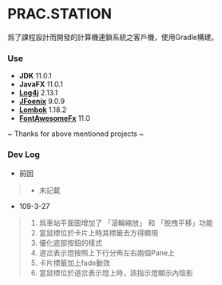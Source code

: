 # **PRAC.STATION**
爲了課程設計而開發的計算機連鎖系統之客戶機，使用Gradle構建。

### Use
  - **JDK** 11.0.1
  - **JavaFX** 11.0.1
  - **[Log4j](https://logging.apache.org/log4j)** 2.13.1
  - **[JFoenix](https://github.com/jfoenixadmin/JFoenix)** 9.0.9
  - **[Lombok](https://github.com/rzwitserloot/lombok)** 1.18.2
  - **[FontAwesomeFx](https://bitbucket.org/Jerady/fontawesomefx)** 11.0

  ~ Thanks for above mentioned projects ~
  
### Dev Log
- 前回
> - 未記載
    
- 109-3-27
> 1. 爲車站平面圖增加了 「滾輪縮放」 和 「脫拽平移」功能
> 2. 當鼠標位於卡片上時其標籤去方得顯現
> 3. 優化底部按鈕的樣式
> 4. 道岔表示燈按照上下行分佈左右兩個Pane上
> 5. 卡片標籤加上fade動效
> 6. 當鼠標位於道岔表示燈上時，該指示燈顯示內陰影